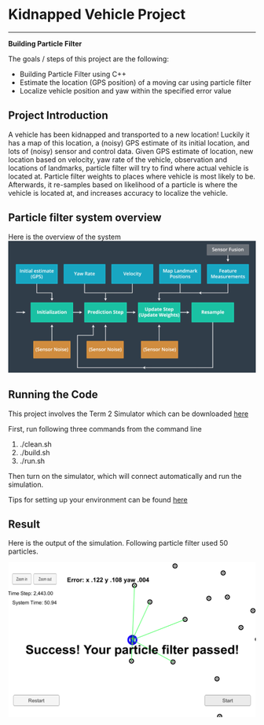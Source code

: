 # **Kidnapped Vehicle Project**

---

**Building Particle Filter**

The goals / steps of this project are the following:
* Building Particle Filter using C++
* Estimate the location (GPS position) of a moving car using particle filter
* Localize vehicle position and yaw within the specified error value


[//]: # (Image References)
[image1]: ./img/overview.png "overview"
[image2]: ./img/output.png "output"

## Project Introduction
A vehicle has been kidnapped and transported to a new location! Luckily it has a map of this location, a (noisy) GPS estimate of its initial location, and lots of (noisy) sensor and control data.
Given GPS estimate of location, new location based on velocity, yaw rate of the vehicle, observation and locations of landmarks, particle filter will try to find where actual vehicle is located at. Particle filter weights to places where vehicle is most likely to be. Afterwards, it re-samples based on likelihood of a particle is where the vehicle is located at, and increases accuracy to localize the vehicle.

## Particle filter system overview
Here is the overview of the system
![alt text][image1]

## Running the Code
This project involves the Term 2 Simulator which can be downloaded [here](https://github.com/udacity/self-driving-car-sim/releases)

First, run following three commands from the command line

1. ./clean.sh
2. ./build.sh
3. ./run.sh

Then turn on the simulator, which will connect automatically and run the simulation.

Tips for setting up your environment can be found [here](https://classroom.udacity.com/nanodegrees/nd013/parts/40f38239-66b6-46ec-ae68-03afd8a601c8/modules/0949fca6-b379-42af-a919-ee50aa304e6a/lessons/f758c44c-5e40-4e01-93b5-1a82aa4e044f/concepts/23d376c7-0195-4276-bdf0-e02f1f3c665d)



## Result
Here is the output of the simulation.
Following particle filter used 50 particles.

![alt text][image2]
